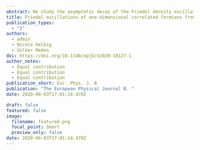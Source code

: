 ```yaml
---
abstract: We study the asymptotic decay of the Friedel density oscillations induced by an open boundary in a one-dimensional chain of lattice fermions with a short-range two-particle interaction. From Tomonaga-Luttinger liquid theory it is known that the decay follows a power law, with an interaction dependent exponent, which, for repulsive interactions, is larger than the noninteracting value − 1. We first investigate if this behavior can be captured by many-body perturbation theory for either the Green function or the self-energy in lowest order in the two-particle interaction. The analytic results of the former show a logarithmic divergence indicative of the power law. One might hope that the resummation of higher order terms inherent to the Dyson equation then leads to a power law in the perturbation theory for the self-energy. However, the numerical results do not support this. Next we use density functional theory within the local-density approximation and an exchange-correlation functional derived from the exact Bethe ansatz solution of the translational invariant model. While the numerical results are consistent with power-law scaling if systems of 104 or more lattice sites are considered, the extracted exponent is very close to the noninteracting value even for sizeable interactions.
title: Friedel oscillations of one-dimensional correlated fermions from perturbation theory and density functional theory
publication_types:
  - "2"
authors:
  - admin
  - Nicole Helbig
  - Volker Meden
doi: https://doi.org/10.1140/epjb/e2020-10127-1
author_notes:
  - Equal contribution
  - Equal contribution
  - Equal contribution
publication_short: Eur. Phys. J. B
publication: "The European Physical Journal B. "
date: 2020-06-03T17:01:14.470Z

draft: false
featured: false
image:
  filename: featured.png
  focal_point: Smart
  preview_only: false
date: 2020-06-03T17:01:14.470Z
---
```

